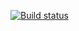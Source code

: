 [![Build status](https://ci.appveyor.com/api/projects/status/btmuj1g3gpqfuvy3/branch/main?svg=true)](https://ci.appveyor.com/project/lewkAa/bdd/branch/main)
